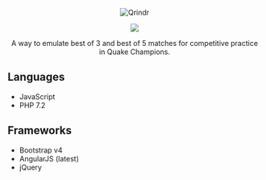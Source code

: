 <p align="center">
  <img src="http://qrindr.com/static/img/logo_dark.png" alt="Qrindr"/>
</p>

<p align="center">
  <a href="https://travis-ci.org/CameronCT/Qrindr">
    <img src="https://travis-ci.com/CameronCT/Qrindr.svg?branch=master" />
  </a>
</p>

<p align="center">
	A way to emulate best of 3 and best of 5 matches for competitive practice in Quake Champions.
</p>

## Languages
* JavaScript
* PHP 7.2

## Frameworks
* Bootstrap v4
* AngularJS (latest)
* jQuery